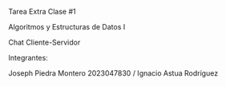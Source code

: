 Tarea Extra Clase #1

Algoritmos y Estructuras de Datos I

Chat Cliente-Servidor

Integrantes: 

Joseph Piedra Montero 2023047830 / 
Ignacio Astua Rodríguez
